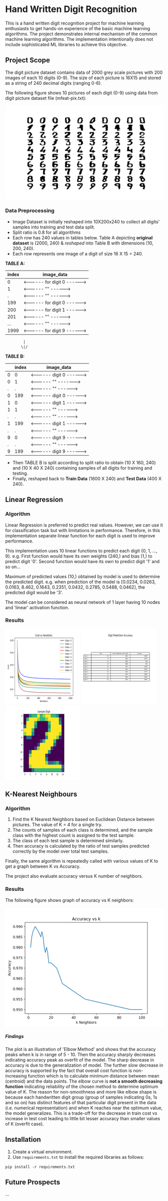 # Hand Written Digit Recognition

This is a hand written digit recognition project for machine learning enthusiasts to get hands-on experience of the 
basic machine learning algorithms. The project demonstrates internal mechanism of the common machine learning
algorithms. The implementation intentionally does not include sophisticated ML libraries to achieve this objective.

## Project Scope

The digit picture dataset contains data of 2000 grey scale pictures with 200 images of each 10 digits (0-9). The size of
each picture is 16X15 and stored as a string of 240 decimal digits (ranging 0-6).

The following figure shows 10 pictures of each digit (0-9) using data from digit picture dataset file (mfeat-pix.txt):
<br/><br/>
![Digits Pictures](blob/Digit_Pictures.png)

### Data Preprocessing

- Image Dataset is initially reshaped into 10X200x240 to collect all digits' samples into training and test data split.
- Split ratio is 0.8 for all algorithms
- Each row has 240 values in tables below. Table A depicting **original dataset** is (2000, 240) & _reshaped_ into Table B 
with dimensions (10, 200, 240).
- Each row represents one image of a digit of size 16 X 15 = 240.

**TABLE A:**

| index | image_data                  |
|-------|-----------------------------|
| 0     | <------ for digit 0 ------> |
| 1     | <------     ""      ------> |
| .     | <------     ""      ------> |
| 199   | <------ for digit 0 ------> |
| 200   | <------ for digit 1 ------> |
| 201   | <------     ""      ------> |
| ...   | <------     ""      ------> |
| 1999  | <------ for digit 9 ------> |

            |
           \|/

**TABLE B:**

|   | index | image_data              |
|---|-------|-------------------------|
| 0 | 0     | <------ digit 0 ------> |
| 0 | 1     | <------   ""   -------> |
| . | .     | <------   ""    ------> |
| 0 | 199   | <------ digit 0 ------> |
| 1 | 0     | <------ digit 1 ------> |
| 1 | 1     | <------   ""    ------> |
| . | .     | <------   ""    ------> |
| 1 | 199   | <------ digit 1 ------> |
| . | .     | <------   ""    ------> |
| 9 | 0     | <------ digit 9 ------> |
| . | .     | <------   ""    ------> |
| 9 | 199   | <------ digit 9 ------> |

- Then TABLE B is split according to split ratio to obtain (10 X 160, 240) and (10 X 40 X 240) containing samples of
all digits for training and testing.
- Finally, reshaped back to **Train Data** (1600 X 240) and **Test Data** (400 X 240).


## Linear Regression

### Algorithm
Linear Regression is preferred to predict real values. However, we can use it for classification task but with
limitations in performance. Therefore, in this implementation separate linear function for each digit is used to improve 
performance.

This implementation uses 10 linear functions to predict each digit {0, 1, ..., 9}. e.g. First function would have its own 
weights (240,) and bias (1,) to predict digit '0'. Second function would have its own to predict digit '1' and so on...

Maximum of predicted values (10,) obtained by model is used to determine the predicted digit. e.g. when 
prediction of the model is [0.0234, 0.0263, 0.0163, 8.462, 0.1643, 0.2351, 0.0432, 0.2785, 0.5488, 0.0462], the
predicted digit would be '3'.

The model can be considered as neural network of 1 layer having 10 nodes and 'linear' activation function.

### Results

<img src="results/lr_cost.png" alt="random_sample" width="240" height="240"/>
<img src="results/lr_result.png" alt="random_sample" width="240" height="240"/>
<img src="results/lr_random_sample.png" alt="random_sample" width="240" height="240"/>

## K-Nearest Neighbours

### Algorithm

1. Find the K Nearest Neighbors based on Euclidean Distance between pictures. The value of K = 4 for a single try.
2. The counts of samples of each class is determined, and the sample class with the highest count is assigned to the
   test sample.
3. The class of each test sample is determined similarly.
4. Then accuracy is calculated by the ratio of test samples predicted correctly by the model over total test samples.

Finally, the same algorithm is repeatedly called with various values of K to get a graph between K vs Accuracy.

The project also evaluate accuracy versus K number of neighbors.

### Results

The following figure shows graph of accuracy vs K neighbors:<br/><br/>
![Accuracy vs K](blob/Accuracy_vs_K.png)

##### Findings

The plot is an illustration of 'Elbow Method' and shows that the accuracy peaks when k is in range of 5 - 10. Then the
accuracy sharply decreases indicating accuracy peak as overfit of the model. The sharp decrease in accuracy is due
to the generalization of model. The further slow decrease in accuracy is supported by the fact that overall cost
function is non-increasing function which is to calculate minimum distance between mean (centroid) and the data points. 
The elbow curve is **not a smooth decreasing function** indicating reliability of the chosen method to determine optimum
value of K. The reason for non-smoothness and more like elbow shape is because each handwritten digit group (group of 
samples indicating 0s, 1s and so on) has distinct features of that particular digit present in the data (i.e. numerical
representation) and when K reaches near the optimum value, the model generalizes. This is a trade-off for the decrease
in train cost vs increase in test cost leading to little bit lesser accuracy than smaller values of K (overfit case).

## Installation
1. Create a virtual environment.
2. Use `requirements.txt` to install the required libraries as follows:
```
pip install -r requirements.txt
```

## Future Prospects
...
